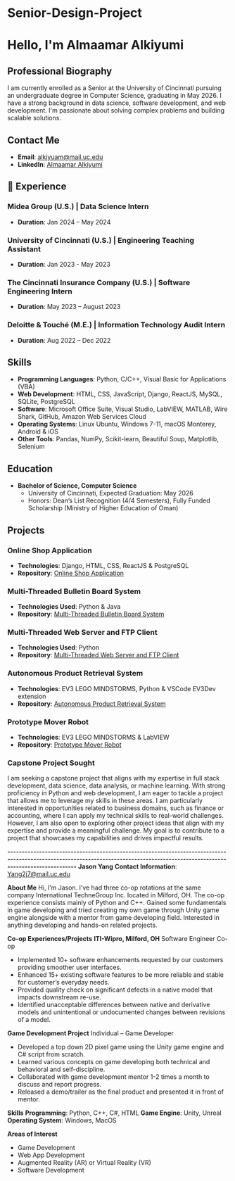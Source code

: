 # Senior-Design-Project

# Hello, I'm Almaamar Alkiyumi

 

## Professional Biography 

I am currently enrolled as a Senior at the University of Cincinnati pursuing an undergraduate degree in Computer Science, graduating in May 2026. I have a strong background in data science, software development, and web development. I'm passionate about solving complex problems and building scalable solutions.

 

## Contact Me
- **Email**: alkiyuam@mail.uc.edu
- **LinkedIn**: [Almaamar Alkiyumi](https://www.linkedin.com/in/AlmaamarAlkiyumi/)

 

## 💼 Experience
### Midea Group (U.S.) | Data Science Intern
- **Duration**: Jan 2024 – May 2024

### University of Cincinnati (U.S.) | Engineering Teaching Assistant
- **Duration**: Jan 2023 - May 2023

### The Cincinnati Insurance Company (U.S.) | Software Engineering Intern
- **Duration**: May 2023 – August 2023

### Deloitte & Touché (M.E.) | Information Technology Audit Intern
- **Duration**: Aug 2022 – Dec 2022

 

## Skills
- **Programming Languages**: Python, C/C++, Visual Basic for Applications (VBA)
- **Web Development**: HTML, CSS, JavaScript, Django, ReactJS, MySQL, SQLite, PostgreSQL
- **Software**: Microsoft Office Suite, Visual Studio, LabVIEW, MATLAB, Wire Shark, GitHub, Amazon Web Services Cloud
- **Operating Systems**: Linux Ubuntu, Windows 7-11, macOS Monterey, Android & iOS
- **Other Tools**: Pandas, NumPy, Scikit-learn, Beautiful Soup, Matplotlib, Selenium

 

## Education
- **Bachelor of Science, Computer Science**
  - University of Cincinnati, Expected Graduation: May 2026
  - Honors: Dean’s List Recognition (4/4 Semesters), Fully Funded Scholarship (Ministry of Higher Education of Oman)

 

## Projects
### Online Shop Application
- **Technologies**: Django, HTML, CSS, ReactJS & PostgreSQL
- **Repository**: [Online Shop Application](https://github.com/AAlkiyumi/online-shop-application)

### Multi-Threaded Bulletin Board System
- **Technologies Used**: Python & Java
- **Repository**: [Multi-Threaded Bulletin Board System](https://github.com/AAlkiyumi/networking_final_project)

### Multi-Threaded Web Server and FTP Client
- **Technologies Used**: Python
- **Repository**: [Multi-Threaded Web Server and FTP Client](https://github.com/AAlkiyumi/Multi-Threaded-Web-Server-and-FTP-Client)

### Autonomous Product Retrieval System
- **Technologies**: EV3 LEGO MINDSTORMS, Python & VSCode EV3Dev extension
- **Repository**: [Autonomous Product Retrieval System]()

### Prototype Mover Robot
- **Technologies**: EV3 LEGO MINDSTORMS & LabVIEW
- **Repository**: [Prototype Mover Robot]()

 

### Capstone Project Sought

I am seeking a capstone project that aligns with my expertise in full stack development, data science, data analysis, or machine learning. With strong proficiency in Python and web development, I am eager to tackle a project that allows me to leverage my skills in these areas. I am particularly interested in opportunities related to business domains, such as finance or accounting, where I can apply my technical skills to real-world challenges. However, I am also open to exploring other project ideas that align with my expertise and provide a meaningful challenge. My goal is to contribute to a project that showcases my capabilities and drives impactful results.

**--------------------------------------------------------------------------------------------------------------------------------------------------------------------------------**
**Jason Yang**
**Contact Information**: Yang2j7@mail.uc.edu

**About Me**
Hi, I’m Jason. I’ve had three co-op rotations at the same company International TechneGroup Inc. located in Milford, OH. The co-op experience consists mainly of Python and C++. Gained some fundamentals in game developing and tried creating my own game through Unity game engine alongside with a mentor from game developing field. Interested in anything developing and hands-on related projects.

**Co-op Experiences/Projects**
**ITI-Wipro, Milford, OH**
Software Engineer Co-op
-	Implemented 10+ software enhancements requested by our customers providing smoother user interfaces.
-	Enhanced 15+ existing software features to be more reliable and stable for customer’s everyday needs.
-	Provided quality check on significant defects in a native model that impacts downstream re-use.
-	Identified unacceptable differences between native and derivative models and unintentional or undocumented changes between revisions of a model.

**Game Development Project**
Individual – Game Developer
- Developed a top down 2D pixel game using the Unity game engine and C# script from scratch.
- Learned various concepts on game developing both technical and behavioral and self-discipline.
- Collaborated with game development mentor 1-2 times a month to discuss and report progress.
- Released a demo/trailer as the final product and presented it in front of mentor.


**Skills**
**Programming**: Python, C++, C#, HTML
**Game Engine**: Unity, Unreal
**Operating System**: Windows, MacOS

**Areas of Interest**
- Game Development
- Web App Development 
- Augmented Reality (AR) or Virtual Reality (VR)
- Software Development

